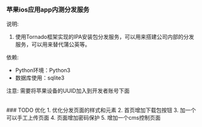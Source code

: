### 苹果ios应用app内测分发服务

说明: 
1. 使用Tornado框架实现的IPA安装包分发服务，可以用来搭建公司内部的分发服务，可以用来替代蒲公英等。

依赖:
* Python环境：Python3
* 数据库使用：sqlite3
    
注意: 需要将苹果设备的UUID加入到开发者账号下面


<br>
### TODO 优化
1. 优化分发页面的样式和元素
2. 首页增加下载包按钮
3. 加一个可以手工上传页面
4. 页面增加密码保护
5. 增加一个cms控制页面
